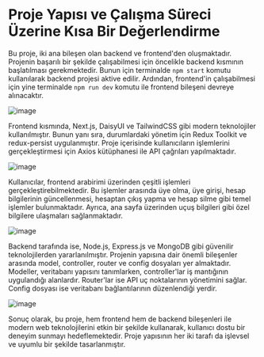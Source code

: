 # Proje Yapısı ve Çalışma Süreci Üzerine Kısa Bir Değerlendirme

Bu proje, iki ana bileşen olan backend ve frontend'den oluşmaktadır. Projenin başarılı bir şekilde çalışabilmesi için öncelikle backend kısmının başlatılması gerekmektedir. Bunun için terminalde `npm start` komutu kullanılarak backend projesi aktive edilir. Ardından, frontend'in çalışabilmesi için yine terminalde `npm run dev` komutu ile frontend bileşeni devreye alınacaktır.

![image](resim1.png) <!-- Backend Projesi Aktif Edilmesi -->

Frontend kısmında, Next.js, DaisyUI ve TailwindCSS gibi modern teknolojiler kullanılmıştır. Bunun yanı sıra, durumlardaki yönetim için Redux Toolkit ve redux-persist uygulanmıştır. Proje içerisinde kullanıcıların işlemlerini gerçekleştirmesi için Axios kütüphanesi ile API çağrıları yapılmaktadır.

![image](resim2.png) <!-- Frontend Bileşenleri -->

Kullanıcılar, frontend arabirimi üzerinden çeşitli işlemleri gerçekleştirebilmektedir. Bu işlemler arasında üye olma, üye girişi, hesap bilgilerinin güncellenmesi, hesaptan çıkış yapma ve hesap silme gibi temel işlemler bulunmaktadır. Ayrıca, ana sayfa üzerinden uçuş bilgileri gibi özel bilgilere ulaşmaları sağlanmaktadır.

![image](resim3.png) <!-- Kullanıcı İşlemleri -->

Backend tarafında ise, Node.js, Express.js ve MongoDB gibi güvenilir teknolojilerden yararlanılmıştır. Projenin yapısına dair önemli bileşenler arasında model, controller, router ve config dosyaları yer almaktadır. Modeller, veritabanı yapısını tanımlarken, controller'lar iş mantığının uygulandığı alanlardır. Router'lar ise API uç noktalarının yönetimini sağlar. Config dosyası ise veritabanı bağlantılarının düzenlendiği yerdir.

![image](resim4.png) <!-- Backend Yapısı -->

Sonuç olarak, bu proje, hem frontend hem de backend bileşenleri ile modern web teknolojilerini etkin bir şekilde kullanarak, kullanıcı dostu bir deneyim sunmayı hedeflemektedir. Proje yapısının her iki tarafı da işlevsel ve uyumlu bir şekilde tasarlanmıştır.
